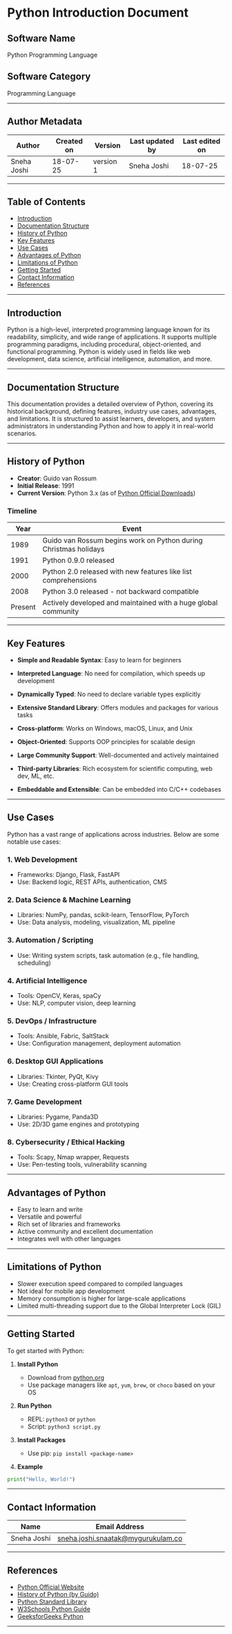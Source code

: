 # Python Introduction Document


## Software Name
Python Programming Language

## Software Category
Programming Language

---

## Author Metadata

| Author      | Created on | Version   | Last updated by | Last edited on |
| ----------- | ---------- | --------- | --------------- | -------------- |
| Sneha Joshi | 18-07-25   | version 1 | Sneha Joshi     | 18-07-25       |

---


## Table of Contents

- [Introduction](#introduction)
- [Documentation Structure](#documentation-structure)
- [History of Python](#history-of-python)
- [Key Features](#key-features)
- [Use Cases](#use-cases)
- [Advantages of Python](#advantages-of-python)
- [Limitations of Python](#limitations-of-python)
- [Getting Started](#getting-started)
- [Contact Information](#contact-information)
- [References](#references)

---

## Introduction

Python is a high-level, interpreted programming language known for its readability, simplicity, and wide range of applications. It supports multiple programming paradigms, including procedural, object-oriented, and functional programming. Python is widely used in fields like web development, data science, artificial intelligence, automation, and more.

---

## Documentation Structure

This documentation provides a detailed overview of Python, covering its historical background, defining features, industry use cases, advantages, and limitations. It is structured to assist learners, developers, and system administrators in understanding Python and how to apply it in real-world scenarios.

---

## History of Python

- **Creator**: Guido van Rossum  
- **Initial Release**: 1991  
- **Current Version**: Python 3.x (as of [Python Official Downloads](https://www.python.org/downloads/))

### Timeline

| Year | Event |
|------|-------|
| 1989 | Guido van Rossum begins work on Python during Christmas holidays |
| 1991 | Python 0.9.0 released |
| 2000 | Python 2.0 released with new features like list comprehensions |
| 2008 | Python 3.0 released - not backward compatible |
| Present | Actively developed and maintained with a huge global community |

---

## Key Features

- **Simple and Readable Syntax**: Easy to learn for beginners
 
- **Interpreted Language**: No need for compilation, which speeds up development
 
- **Dynamically Typed**: No need to declare variable types explicitly
 
- **Extensive Standard Library**: Offers modules and packages for various tasks
   
- **Cross-platform**: Works on Windows, macOS, Linux, and Unix
 
- **Object-Oriented**: Supports OOP principles for scalable design
  
- **Large Community Support**: Well-documented and actively maintained
 
- **Third-party Libraries**: Rich ecosystem for scientific computing, web dev, ML, etc.
  
- **Embeddable and Extensible**: Can be embedded into C/C++ codebases  

---

## Use Cases

Python has a vast range of applications across industries. Below are some notable use cases:

### 1. Web Development
- Frameworks: Django, Flask, FastAPI  
- Use: Backend logic, REST APIs, authentication, CMS  

### 2. Data Science & Machine Learning
- Libraries: NumPy, pandas, scikit-learn, TensorFlow, PyTorch  
- Use: Data analysis, modeling, visualization, ML pipeline  

### 3. Automation / Scripting
- Use: Writing system scripts, task automation (e.g., file handling, scheduling)

### 4. Artificial Intelligence
- Tools: OpenCV, Keras, spaCy  
- Use: NLP, computer vision, deep learning  

### 5. DevOps / Infrastructure
- Tools: Ansible, Fabric, SaltStack  
- Use: Configuration management, deployment automation  

### 6. Desktop GUI Applications
- Libraries: Tkinter, PyQt, Kivy  
- Use: Creating cross-platform GUI tools  

### 7. Game Development
- Libraries: Pygame, Panda3D  
- Use: 2D/3D game engines and prototyping  

### 8. Cybersecurity / Ethical Hacking
- Tools: Scapy, Nmap wrapper, Requests  
- Use: Pen-testing tools, vulnerability scanning  

---

## Advantages of Python

- Easy to learn and write  
- Versatile and powerful  
- Rich set of libraries and frameworks  
- Active community and excellent documentation  
- Integrates well with other languages  

---

## Limitations of Python

- Slower execution speed compared to compiled languages  
- Not ideal for mobile app development  
- Memory consumption is higher for large-scale applications  
- Limited multi-threading support due to the Global Interpreter Lock (GIL)  

---

## Getting Started

To get started with Python:

1. **Install Python**  
   - Download from [python.org](https://www.python.org/downloads/)  
   - Use package managers like `apt`, `yum`, `brew`, or `choco` based on your OS  

2. **Run Python**  
   - REPL: `python3` or `python`  
   - Script: `python3 script.py`  

3. **Install Packages**  
   - Use pip: `pip install <package-name>`  

4. **Example**  
```python
print("Hello, World!")
````

---

## Contact Information

| Name        | Email Address                                                                   |
| ----------- | ------------------------------------------------------------------------------- |
| Sneha Joshi | [sneha.joshi.snaatak@mygurukulam.co](mailto:sneha.joshi.snaatak@mygurukulam.co) |

---

## References

* [Python Official Website](https://www.python.org/)
* [History of Python (by Guido)](https://python-history.blogspot.com/)
* [Python Standard Library](https://docs.python.org/3/library/)
* [W3Schools Python Guide](https://www.w3schools.com/python/)
* [GeeksforGeeks Python](https://www.geeksforgeeks.org/python-programming-language/)

---




